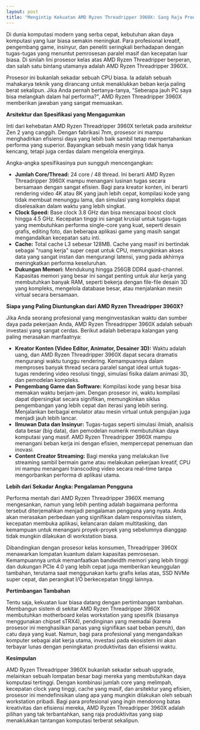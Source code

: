 ```yaml
---
layout: post
title: "Mengintip Kekuatan AMD Ryzen Threadripper 3960X: Sang Raja Produktivitas"
---
```


Di dunia komputasi modern yang serba cepat, kebutuhan akan daya komputasi yang luar biasa semakin meningkat. Para profesional kreatif, pengembang game, insinyur, dan peneliti seringkali berhadapan dengan tugas-tugas yang menuntut pemrosesan paralel masif dan kecepatan luar biasa. Di sinilah lini prosesor kelas atas AMD Ryzen Threadripper berperan, dan salah satu bintang utamanya adalah AMD Ryzen Threadripper 3960X.

Prosesor ini bukanlah sekadar sebuah CPU biasa. Ia adalah sebuah mahakarya teknik yang dirancang untuk menaklukkan beban kerja paling berat sekalipun. Jika Anda pernah bertanya-tanya, "Seberapa jauh PC saya bisa melangkah dalam hal performa?", AMD Ryzen Threadripper 3960X memberikan jawaban yang sangat memuaskan.

**Arsitektur dan Spesifikasi yang Mengagumkan**

Inti dari kehebatan AMD Ryzen Threadripper 3960X terletak pada arsitektur Zen 2 yang canggih. Dengan fabrikasi 7nm, prosesor ini mampu menghadirkan efisiensi daya yang lebih baik sambil tetap mempertahankan performa yang superior. Bayangkan sebuah mesin yang tidak hanya kencang, tetapi juga cerdas dalam mengelola energinya.

Angka-angka spesifikasinya pun sungguh mencengangkan:

*   **Jumlah Core/Thread:** 24 core / 48 thread. Ini berarti AMD Ryzen Threadripper 3960X mampu menangani lusinan tugas secara bersamaan dengan sangat efisien. Bagi para kreator konten, ini berarti rendering video 4K atau 8K yang jauh lebih cepat, kompilasi kode yang tidak membuat menunggu lama, dan simulasi yang kompleks dapat diselesaikan dalam waktu yang lebih singkat.
*   **Clock Speed:** Base clock 3.8 GHz dan bisa mencapai boost clock hingga 4.5 GHz. Kecepatan tinggi ini sangat krusial untuk tugas-tugas yang membutuhkan performa single-core yang kuat, seperti desain grafis, editing foto, dan beberapa aplikasi game yang masih sangat mengandalkan kecepatan satu inti.
*   **Cache:** Total cache L3 sebesar 128MB. Cache yang masif ini bertindak sebagai "ruang kerja" super cepat untuk CPU, memungkinkan akses data yang sangat instan dan mengurangi latensi, yang pada akhirnya meningkatkan performa keseluruhan.
*   **Dukungan Memori:** Mendukung hingga 256GB DDR4 quad-channel. Kapasitas memori yang besar ini sangat penting untuk alur kerja yang membutuhkan banyak RAM, seperti bekerja dengan file-file desain 3D yang kompleks, mengelola database besar, atau menjalankan mesin virtual secara bersamaan.

**Siapa yang Paling Diuntungkan dari AMD Ryzen Threadripper 3960X?**

Jika Anda seorang profesional yang menginvestasikan waktu dan sumber daya pada pekerjaan Anda, AMD Ryzen Threadripper 3960X adalah sebuah investasi yang sangat cerdas. Berikut adalah beberapa kalangan yang paling merasakan manfaatnya:

*   **Kreator Konten (Video Editor, Animator, Desainer 3D):** Waktu adalah uang, dan AMD Ryzen Threadripper 3960X dapat secara dramatis mengurangi waktu tunggu rendering. Kemampuannya dalam memproses banyak thread secara paralel sangat ideal untuk tugas-tugas rendering video resolusi tinggi, simulasi fisika dalam animasi 3D, dan pemodelan kompleks.
*   **Pengembang Game dan Software:** Kompilasi kode yang besar bisa memakan waktu berjam-jam. Dengan prosesor ini, waktu kompilasi dapat dipersingkat secara signifikan, memungkinkan siklus pengembangan yang lebih cepat dan iterasi yang lebih sering. Menjalankan berbagai emulator atau mesin virtual untuk pengujian juga menjadi jauh lebih lancar.
*   **Ilmuwan Data dan Insinyur:** Tugas-tugas seperti simulasi ilmiah, analisis data besar (big data), dan pemodelan numerik membutuhkan daya komputasi yang masif. AMD Ryzen Threadripper 3960X mampu menangani beban kerja ini dengan efisien, mempercepat penemuan dan inovasi.
*   **Content Creator Streaming:** Bagi mereka yang melakukan live streaming sambil bermain game atau melakukan pekerjaan kreatif, CPU ini mampu menangani transcoding video secara real-time tanpa mengorbankan performa di aplikasi utama.

**Lebih dari Sekadar Angka: Pengalaman Pengguna**

Performa mentah dari AMD Ryzen Threadripper 3960X memang mengesankan, namun yang lebih penting adalah bagaimana performa tersebut diterjemahkan menjadi pengalaman pengguna yang nyata. Anda akan merasakan perbedaan yang signifikan dalam responsivitas sistem, kecepatan membuka aplikasi, kelancaran dalam multitasking, dan kemampuan untuk menangani proyek-proyek yang sebelumnya dianggap tidak mungkin dilakukan di workstation biasa.

Dibandingkan dengan prosesor kelas konsumen, Threadripper 3960X menawarkan lompatan kuantum dalam kapasitas pemrosesan. Kemampuannya untuk memanfaatkan bandwidth memori yang lebih tinggi dan dukungan PCIe 4.0 yang lebih cepat juga memberikan keunggulan tambahan, terutama saat menggunakan kartu grafis kelas atas, SSD NVMe super cepat, dan perangkat I/O berkecepatan tinggi lainnya.

**Pertimbangan Tambahan**

Tentu saja, kekuatan luar biasa datang dengan pertimbangan tambahan. Membangun sistem di sekitar AMD Ryzen Threadripper 3960X membutuhkan motherboard kelas workstation yang spesifik (biasanya menggunakan chipset sTRX4), pendinginan yang memadai (karena prosesor ini menghasilkan panas yang signifikan saat beban penuh), dan catu daya yang kuat. Namun, bagi para profesional yang mengandalkan komputer sebagai alat kerja utama, investasi pada ekosistem ini akan terbayar lunas dengan peningkatan produktivitas dan efisiensi waktu.

**Kesimpulan**

AMD Ryzen Threadripper 3960X bukanlah sekadar sebuah upgrade, melainkan sebuah lompatan besar bagi mereka yang membutuhkan daya komputasi tertinggi. Dengan kombinasi jumlah core yang melimpah, kecepatan clock yang tinggi, cache yang masif, dan arsitektur yang efisien, prosesor ini mendefinisikan ulang apa yang mungkin dilakukan oleh sebuah workstation pribadi. Bagi para profesional yang ingin mendorong batas kreativitas dan efisiensi mereka, AMD Ryzen Threadripper 3960X adalah pilihan yang tak terbantahkan, sang raja produktivitas yang siap menaklukkan tantangan komputasi terberat sekalipun.
